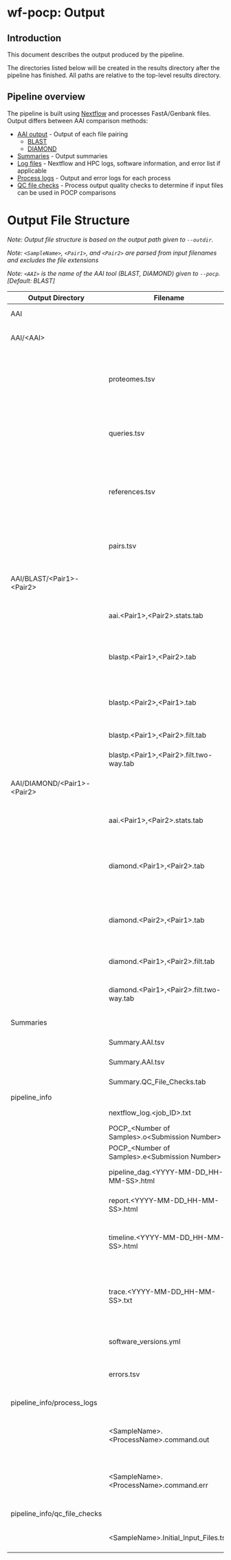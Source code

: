 # wf-pocp: Output

## Introduction

This document describes the output produced by the pipeline.

The directories listed below will be created in the results directory after the pipeline has finished. All paths are relative to the top-level results directory.

## Pipeline overview

The pipeline is built using [Nextflow](https://www.nextflow.io/) and processes FastA/Genbank files. Output differs between AAI comparison methods:

- [AAI output](#aai) - Output of each file pairing
  - [BLAST](#blast)
  - [DIAMOND](#diamond)
- [Summaries](#summaries) - Output summaries
- [Log files](#pipeline_info) - Nextflow and HPC logs, software information, and error list if applicable
- [Process logs](#process-logs) - Output and error logs for each process
- [QC file checks](#qc-file-checks) - Process output quality checks to determine if input files can be used in POCP comparisons

# Output File Structure

_Note: Output file structure is based on the output path given to `--outdir`._

_Note: `<SampleName>`, `<Pair1>`, and `<Pair2>` are parsed from input filenames and excludes the file extensions_

_Note: `<AAI>` is the name of the AAI tool (BLAST, DIAMOND) given to `--pocp`. \[Default: BLAST\]_

| Output Directory                                        | Filename                                           | Explanation                                                                            |
| ------------------------------------------------------- | -------------------------------------------------- | -------------------------------------------------------------------------------------- |
| <a id="aai">AAI</a>                                     |                                                    | **AAI output directory**                                                               |
| AAI/\<AAI\>                                             |                                                    | **Output for specified AAI tool**                                                      |
|                                                         | proteomes.tsv                                      | List of all input proteomes when comparing all files vs each other                     |
|                                                         | queries.tsv                                        | List of query proteome(s) when comparing a query vs a reference panel                  |
|                                                         | references.tsv                                     | List of all reference proteomes when comparing a query vs a reference panel            |
|                                                         | pairs.tsv                                          | List of all pairings of proteomes that are found in proteomes.tsv                      |
| <a id="blast">AAI/BLAST/\<Pair1\>-\<Pair2\></a>         |                                                    | **BLAST (AAIb) output for each file pairing**                                          |
|                                                         | aai.\<Pair1\>,\<Pair2\>.stats.tab                  | AAI of each pair and their combined bidirectional AAI                                  |
|                                                         | blastp.\<Pair1\>,\<Pair2\>.tab                     | BLAST output of each fragment of \<Pair1\> vs reference \<Pair2\>                      |
|                                                         | blastp.\<Pair2\>,\<Pair1\>.tab                     | BLAST output of each fragment of \<Pair2\> vs reference \<Pair1\>                      |
|                                                         | blastp.\<Pair1\>,\<Pair2\>.filt.tab                | Filtered BLAST output                                                                  |
|                                                         | blastp.\<Pair1\>,\<Pair2\>.filt.two-way.tab        | Filtered bidirectional BLAST output                                                    |
| <a id="diamond">AAI/DIAMOND/\<Pair1\>-\<Pair2\></a>     |                                                    | **DIAMOND output for each file pairing**                                               |
|                                                         | aai.\<Pair1\>,\<Pair2\>.stats.tab                  | AAI of each pair and their combined bidirectional AAI                                  |
|                                                         | diamond.\<Pair1\>,\<Pair2\>.tab                    | DIAMOND output of each fragment of \<Pair1\> vs reference \<Pair2\>                    |
|                                                         | diamond.\<Pair2\>,\<Pair1\>.tab                    | DIAMOND output of each fragment of \<Pair2\> vs reference \<Pair1\>                    |
|                                                         | diamond.\<Pair1\>,\<Pair2\>.filt.tab               | Filtered DIAMOND output                                                                |
|                                                         | diamond.\<Pair1\>,\<Pair2\>.filt.two-way.tab       | Filtered bidirectional DIAMOND output                                                  |
| <a id="summaries">Summaries</a>                         |                                                    | **Output summary files**                                                               |
|                                                         | Summary.AAI.tsv                                    | POCP summary of all samples                                                            |
|                                                         | Summary.AAI.tsv                                    | AAI summary of all samples                                                             |
|                                                         | Summary.QC_File_Checks.tab                         | Summary of QC file checks                                                              |
| <a id="pipeline_info">pipeline_info</a>                 |                                                    | **Log files**                                                                          |
|                                                         | nextflow_log.<job_ID>.txt                          | Log output from Nextflow                                                               |
|                                                         | POCP\_\<Number of Samples\>.o\<Submission Number\> | HPC output report                                                                      |
|                                                         | POCP\_\<Number of Samples\>.e\<Submission Number\> | HPC error report                                                                       |
|                                                         | pipeline_dag.\<YYYY-MM-DD_HH-MM-SS\>.html          | Direct acrylic graph of workflow                                                       |
|                                                         | report.\<YYYY-MM-DD_HH-MM-SS\>.html                | Nextflow summary report of workflow                                                    |
|                                                         | timeline.\<YYYY-MM-DD_HH-MM-SS\>.html              | Nextflow execution timeline of each process in workflow                                |
|                                                         | trace.\<YYYY-MM-DD_HH-MM-SS\>.txt                  | Nextflow execution tracing of workflow, which includes percent of CPU and memory usage |
|                                                         | software_versions.yml                              | Versions of software used in each process                                              |
|                                                         | errors.tsv                                         | Errors file if errors exist and summarizes the errors                                  |
| <a id="process-logs">pipeline_info/process_logs</a>     |                                                    | **Process log files**                                                                  |
|                                                         | \<SampleName\>.\<ProcessName\>.command.out         | Standard output for \<SampleName\> during process \<ProcessName\>                      |
|                                                         | \<SampleName\>.\<ProcessName\>.command.err         | Standard error for \<SampleName\> during process \<ProcessName\>                       |
| <a id="qc-file-checks">pipeline_info/qc_file_checks</a> |                                                    | **QC file check log files**                                                            |
|                                                         | \<SampleName\>.Initial_Input_Files.tsv             | Initial Fasta/Genbank File Check                                                       |
